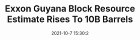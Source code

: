 ---
"title": "Exxon Guyana Block Resource Estimate Rises To 10B Barrels"
"date": "2021-10-7 15:30:2"
"feed_name": "RIGZONE"
"feed_website": "http://www.rigzone.com/"
"feed_rss": "http://www.rigzone.com/news/rss/rigzone_latest.aspx"
"link": "https://www.rigzone.com/news/exxon_guyana_block_resource_estimate_rises_to_10b_barrels-07-oct-2021-166652-article/?rss=true"
"source": "None"
"file": "_posts/2021-1-1-4b8d1405aef2904c5323c606a0876d94d6263fa1.md"
"accident": "0"
"drilling": "0"
"dead": "0"
"injured": "0"
"arrested": "0"
"place": "unknown place"
"where": "unknown site"
"causes": "unknown"
"place_uri": "unknown place"
---